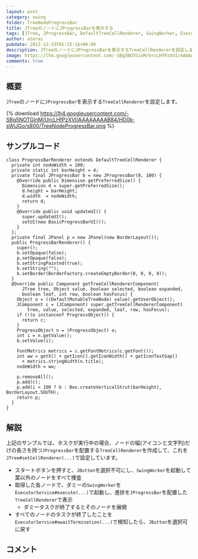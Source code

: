 ```yaml
---
layout: post
category: swing
folder: TreeNodeProgressBar
title: JTreeのノードにJProgressBarを表示する
tags: [JTree, JProgressBar, DefaultTreeCellRenderer, SwingWorker, ExecutorService]
author: aterai
pubdate: 2013-12-23T01:15:16+09:00
description: JTreeのノードにJProgressBarを表示するTreeCellRendererを設定します。
image: https://lh4.googleusercontent.com/-SBg5NOTGinM/UrcLHfPzXVI/AAAAAAAAB84/HD0k-sWiJGo/s800/TreeNodeProgressBar.png
comments: true
---
```

## 概要
`JTree`のノードに`JProgressBar`を表示する`TreeCellRenderer`を設定します。

{% download https://lh4.googleusercontent.com/-SBg5NOTGinM/UrcLHfPzXVI/AAAAAAAAB84/HD0k-sWiJGo/s800/TreeNodeProgressBar.png %}

## サンプルコード
<pre class="prettyprint"><code>class ProgressBarRenderer extends DefaultTreeCellRenderer {
  private int nodeWidth = 100;
  private static int barHeight = 4;
  private final JProgressBar b = new JProgressBar(0, 100) {
    @Override public Dimension getPreferredSize() {
      Dimension d = super.getPreferredSize();
      d.height = barHeight;
      d.width  = nodeWidth;
      return d;
    }
    @Override public void updateUI() {
      super.updateUI();
      setUI(new BasicProgressBarUI());
    }
  };
  private final JPanel p = new JPanel(new BorderLayout());
  public ProgressBarRenderer() {
    super();
    b.setOpaque(false);
    p.setOpaque(false);
    b.setStringPainted(true);
    b.setString("");
    b.setBorder(BorderFactory.createEmptyBorder(0, 0, 0, 0));
  }
  @Override public Component getTreeCellRendererComponent(
      JTree tree, Object value, boolean selected, boolean expanded,
      boolean leaf, int row, boolean hasFocus) {
    Object o = ((DefaultMutableTreeNode) value).getUserObject();
    JComponent c = (JComponent) super.getTreeCellRendererComponent(
        tree, value, selected, expanded, leaf, row, hasFocus);
    if (!(o instanceof ProgressObject)) {
      return c;
    }
    ProgressObject n = (ProgressObject) o;
    int i = n.getValue();
    b.setValue(i);

    FontMetrics metrics = c.getFontMetrics(c.getFont());
    int ww = getX() + getIcon().getIconWidth() + getIconTextGap()
      + metrics.stringWidth(n.title);
    nodeWidth = ww;

    p.removeAll();
    p.add(c);
    p.add(i &lt; 100 ? b : Box.createVerticalStrut(barHeight), BorderLayout.SOUTH);
    return p;
  }
}
</code></pre>

## 解説
上記のサンプルでは、タスクが実行中の場合、ノードの幅(アイコンと文字列)だけの長さを持つ`JProgressBar`を配置する`TreeCellRenderer`を作成して、これを`JTree#setCellRenderer(...)`で設定しています。

- スタートボタンを押すと、`JButton`を選択不可にし、`SwingWorker`を起動して葉以外のノードをすべて捜査
- 取得した各ノードで、ダミーの`SwingWorker`を`ExecutorService#execute(...)`で起動し、進捗を`JProgressBar`を配置した`TreeCellRenderer`で表示
    - ダミータスクが終了するとそのノードを展開
- すべてのノードのタスクが終了したことを`ExecutorService#awaitTermination(...)`で検知したら、`JButton`を選択可に戻す

<!-- dummy comment line for breaking list -->

## コメント

